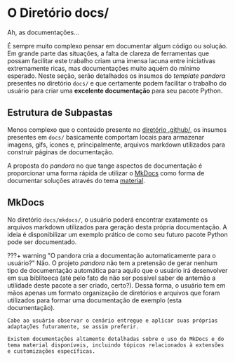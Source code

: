 # O Diretório docs/

Ah, as documentações...

É sempre muito complexo pensar em documentar algum código ou solução. Em grande parte das situações, a falta de clareza de ferramentas que possam facilitar este trabalho criam uma imensa lacuna entre iniciativas extremamente ricas, mas documentações muito aquém do mínimo esperado. Neste seção, serão detalhados os insumos do *template pandora* presentes no diretório `docs/` e que certamente podem facilitar o trabalho do usuário para criar uma **excelente documentação** para seu pacote Python.

## Estrutura de Subpastas

Menos complexo que o conteúdo presente no [diretório .github/](./github.md), os insumos presentes em `docs/` basicamente comportam locais para armazenar imagens, gifs, ícones e, principalmente, arquivos markdown utilizados para construir páginas de documentação.

A proposta do *pandora* no que tange aspectos de documentação é proporcionar uma forma rápida de utilizar o [MkDocs](https://www.mkdocs.org/) como forma de documentar soluções através do tema [material](https://squidfunk.github.io/mkdocs-material/).

## MkDocs

No diretório `docs/mkdocs/`, o usuário poderá encontrar exatamente os arquivos markdown utilizados para geração desta própria documentação. A ideia é disponibilizar um exemplo prático de como seu futuro pacote Python pode ser documentado.

???+ warning "O pandora cria a documentação automaticamente para o usuário?"
    Não. O projeto *pandora* não tem a pretensão de gerar nenhum tipo de documentação automática para aquilo que o usuário irá desenvolver em sua biblitoeca (até pelo fato de não ser possível saber de antemão a utilidade deste pacote a ser criado, certo?). Dessa forma, o usuário tem em mãos apenas um formato organização de diretórios e arquivos que foram utilizados para formar uma documentação de exemplo (esta documentação).

    Cabe ao usuário observar o cenário entregue e aplicar suas próprias adaptações futuramente, se assim preferir.

    Existem documentações altamente detalhadas sobre o uso do MkDocs e do tema material disponíveis, incluindo tópicos relacionados à extensões e customizações específicas.
